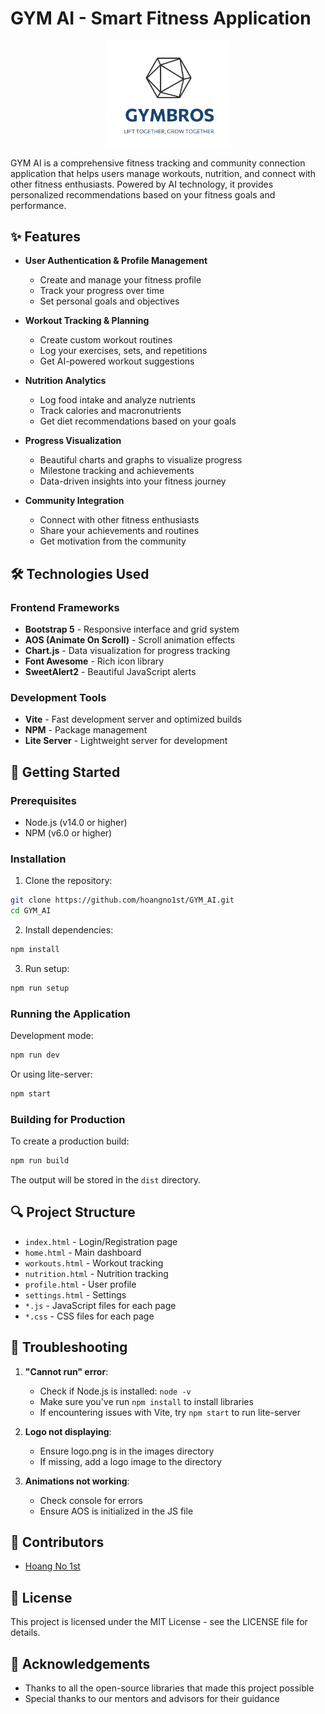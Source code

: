 # GYM AI - Smart Fitness Application

<p align="center">
  <img src="images/logo.png" alt="GYM AI Logo" width="200">
</p>

GYM AI is a comprehensive fitness tracking and community connection application that helps users manage workouts, nutrition, and connect with other fitness enthusiasts. Powered by AI technology, it provides personalized recommendations based on your fitness goals and performance.

## ✨ Features

- **User Authentication & Profile Management**

  - Create and manage your fitness profile
  - Track your progress over time
  - Set personal goals and objectives

- **Workout Tracking & Planning**

  - Create custom workout routines
  - Log your exercises, sets, and repetitions
  - Get AI-powered workout suggestions

- **Nutrition Analytics**

  - Log food intake and analyze nutrients
  - Track calories and macronutrients
  - Get diet recommendations based on your goals

- **Progress Visualization**

  - Beautiful charts and graphs to visualize progress
  - Milestone tracking and achievements
  - Data-driven insights into your fitness journey

- **Community Integration**
  - Connect with other fitness enthusiasts
  - Share your achievements and routines
  - Get motivation from the community

## 🛠️ Technologies Used

### Frontend Frameworks

- **Bootstrap 5** - Responsive interface and grid system
- **AOS (Animate On Scroll)** - Scroll animation effects
- **Chart.js** - Data visualization for progress tracking
- **Font Awesome** - Rich icon library
- **SweetAlert2** - Beautiful JavaScript alerts

### Development Tools

- **Vite** - Fast development server and optimized builds
- **NPM** - Package management
- **Lite Server** - Lightweight server for development

## 🚀 Getting Started

### Prerequisites

- Node.js (v14.0 or higher)
- NPM (v6.0 or higher)

### Installation

1. Clone the repository:

```bash
git clone https://github.com/hoangno1st/GYM_AI.git
cd GYM_AI
```

2. Install dependencies:

```bash
npm install
```

3. Run setup:

```bash
npm run setup
```

### Running the Application

Development mode:

```bash
npm run dev
```

Or using lite-server:

```bash
npm start
```

### Building for Production

To create a production build:

```bash
npm run build
```

The output will be stored in the `dist` directory.

## 🔍 Project Structure

- `index.html` - Login/Registration page
- `home.html` - Main dashboard
- `workouts.html` - Workout tracking
- `nutrition.html` - Nutrition tracking
- `profile.html` - User profile
- `settings.html` - Settings
- `*.js` - JavaScript files for each page
- `*.css` - CSS files for each page

## 🛟 Troubleshooting

1. **"Cannot run" error**:

   - Check if Node.js is installed: `node -v`
   - Make sure you've run `npm install` to install libraries
   - If encountering issues with Vite, try `npm start` to run lite-server

2. **Logo not displaying**:

   - Ensure logo.png is in the images directory
   - If missing, add a logo image to the directory

3. **Animations not working**:
   - Check console for errors
   - Ensure AOS is initialized in the JS file

## 👥 Contributors

- [Hoang No 1st](https://github.com/hoangno1st)

## 📄 License

This project is licensed under the MIT License - see the LICENSE file for details.

## 🙏 Acknowledgements

- Thanks to all the open-source libraries that made this project possible
- Special thanks to our mentors and advisors for their guidance
